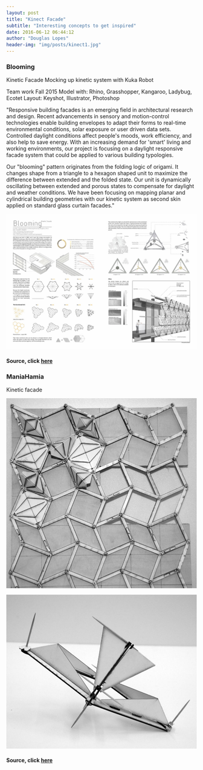 ```yaml
---
layout: post
title: "Kinect Facade"
subtitle: "Interesting concepts to get inspired"
date: 2016-06-12 06:44:12
author: "Douglas Lopes"
header-img: "img/posts/kinect1.jpg"
---
```


### Blooming
  
Kinetic Facade
Mocking up kinetic system with Kuka Robot
 
Team work
Fall 2015
Model with: Rhino, Grasshopper, Kangaroo, Ladybug, Ecotet
Layout: Keyshot, Illustrator, Photoshop

"Responsive building facades is an emerging field in architectural research and design. Recent advancements in sensory and motion-control technologies enable building envelopes to adapt their forms to real-time environmental conditions, solar exposure or user driven data sets. Controlled daylight conditions affect people's moods, work efficiency, and also help to save energy. With an increasing demand for 'smart' living and working environments, our project is focusing on a daylight responsive facade system that could be applied to various building typologies.
 
Our "blooming" pattern originates from the folding logic of origami. It changes shape from a triangle to a hexagon shaped unit to maximize the difference between extended and the folded state. Our unit is dynamically oscillating between extended and porous states to compensate for daylight and weather conditions. We have been focusing on mapping planar and cylindrical building geometries with our kinetic system as second skin applied on standard glass curtain facades."
  
  ![blooming](/img/posts/kinect2.jpg)
  
#### Source, click <a href="http://www.xixiaoz.org/#!kinetic-facade/jinb3">here</a>
  
### ManiaHamia

Kinetic facade

 ![kinect](/img/posts/kinect3.jpg)

 ![kinect](/img/posts/kinect4.jpg)
 
#### Source, click <a href="https://maniahamia.com/1192-2/inetic-facade/">here</a>
